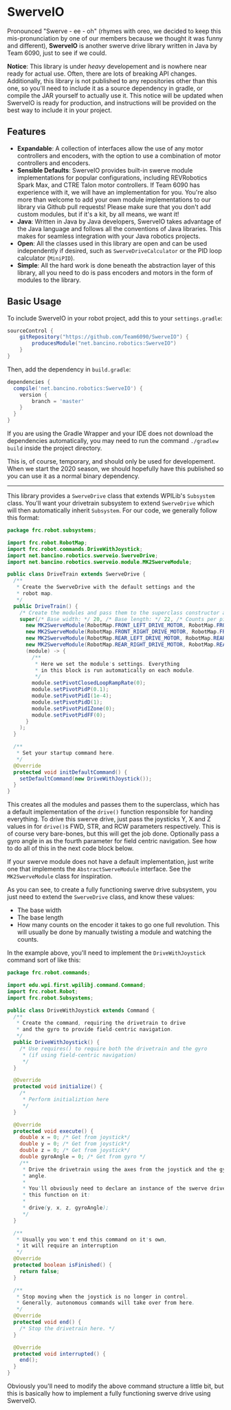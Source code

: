 # SwerveIO

Pronounced "Swerve - ee - oh" (rhymes with oreo, we decided to keep this mis-pronunciation by one of our members because we thought it was funny and different), **SwerveIO** is another swerve drive library written in Java by Team 6090, just to see if we could.

**Notice**: This library is under _heavy_ developement and is nowhere near ready for actual use. Often, there are lots of breaking API changes. Additionally, this library is not published to any repositories other than this one, so you'll need to include it as a source dependency in gradle, or compile the JAR yourself to actually use it. This notice will be updated when SwerveIO is ready for production, and instructions will be provided on the best way to include it in your project.

## Features

- **Expandable**: A collection of interfaces allow the use of any motor controllers and encoders, with the option to use a combination of motor controllers and encoders.
- **Sensible Defaults**: SwerveIO provides built-in swerve module implementations for popular configurations, including REVRobotics Spark Max, and CTRE Talon motor controllers. If Team 6090 has experience with it, we will have an implementation for you. You're also more than welcome to add your own module implementations to our library via Github pull requests! Please make sure that you don't add custom modules, but if it's a kit, by all means, we want it!
- **Java**: Written in Java by Java developers, SwerveIO takes advantage of the Java language and follows all the conventions of Java libraries. This makes for seamless integration with your Java robotics projects.
- **Open**: All the classes used in this library are open and can be used independently if desired, such as `SwerveDriveCalculator` or the PID loop calculator (`MiniPID`).
- **Simple**: All the hard work is done beneath the abstraction layer of this library, all you need to do is pass encoders and motors in the form of modules to the library.

## Basic Usage

To include SwerveIO in your robot project, add this to your `settings.gradle`:

```groovy
sourceControl {
    gitRepository("https://github.com/Team6090/SwerveIO") {
        producesModule("net.bancino.robotics:SwerveIO")
    }
}
```

Then, add the dependency in `build.gradle`:

```groovy
dependencies {
  compile('net.bancino.robotics:SwerveIO') {
    version {
        branch = 'master'
    }
  }
}
```

If you are using the Gradle Wrapper and your IDE does not download the dependencies automatically, you may need to run the command `./gradlew build` inside the project directory.

This is, of course, temporary, and should only be used for developement. When we start the 2020 season, we should hopefully have this published so you can use it as a normal binary dependency.

---

This library provides a `SwerveDrive` class that extends WPILib's `Subsystem` class. You'll want your drivetrain subsystem to extend `SwerveDrive` which will then automatically inherit `Subsystem`. For our code, we generally follow this format:

```java
package frc.robot.subsystems;

import frc.robot.RobotMap;
import frc.robot.commands.DriveWithJoystick;
import net.bancino.robotics.swerveio.SwerveDrive;
import net.bancino.robotics.swerveio.module.MK2SwerveModule;

public class DriveTrain extends SwerveDrive {
  /**
   * Create the SwerveDrive with the default settings and the
   * robot map.
   */
  public DriveTrain() {
    /* Create the modules and pass them to the superclass constructor along with the base dimensions. */
    super(/* Base width: */ 20, /* Base length: */ 22, /* Counts per pivot revolution: */ 360,
      new MK2SwerveModule(RobotMap.FRONT_LEFT_DRIVE_MOTOR, RobotMap.FRONT_LEFT_PIVOT_MOTOR, RobotMap.FRONT_LEFT_ANALOG_ENCODER),
      new MK2SwerveModule(RobotMap.FRONT_RIGHT_DRIVE_MOTOR, RobotMap.FRONT_RIGHT_PIVOT_MOTOR, RobotMap.FRONT_RIGHT_ANALOG_ENCODER),
      new MK2SwerveModule(RobotMap.REAR_LEFT_DRIVE_MOTOR, RobotMap.REAR_LEFT_PIVOT_MOTOR, RobotMap.REAR_LEFT_ANALOG_ENCODER),
      new MK2SwerveModule(RobotMap.REAR_RIGHT_DRIVE_MOTOR, RobotMap.REAR_RIGHT_PIVOT_MOTOR, RobotMap.REAR_RIGHT_ANALOG_ENCODER),
      (module) -> {
        /**
         * Here we set the module's settings. Everything
         * in this block is run automatically on each module.
         */
        module.setPivotClosedLoopRampRate(0);
        module.setPivotPidP(0.1);
        module.setPivotPidI(1e-4);
        module.setPivotPidD(1);
        module.setPivotPidIZone(0);
        module.setPivotPidFF(0);
      }
    );
  }

  /**
   * Set your startup command here.
   */
  @Override
  protected void initDefaultCommand() {
    setDefaultCommand(new DriveWithJoystick());
  }
}
```

This creates all the modules and passes them to the superclass, which has a default implementation of the `drive()` function responsible for handing everything. To drive this swerve drive, just pass the joysticks Y, X and Z values in for `drive()`s FWD, STR, and RCW parameters respectively. This is of course very bare-bones, but this will get the job done. Optionally pass a gyro angle in as the fourth parameter for field centric navigation. See how to do all of this in the next code block below.

If your swerve module does not have a default implementation, just write one that implements the `AbstractSwerveModule` interface. See the `MK2SwerveModule` class for inspiration.

As you can see, to create a fully functioning swerve drive subsystem, you just need to extend the `SwerveDrive` class, and know these values:

- The base width
- The base length
- How many counts on the encoder it takes to go one full revolution. This will usually be done by manually twisting a module and watching the counts.

In the example above, you'll need to implement the `DriveWithJoystick` command sort of like this:

```java
package frc.robot.commands;

import edu.wpi.first.wpilibj.command.Command;
import frc.robot.Robot;
import frc.robot.Subsystems;

public class DriveWithJoystick extends Command {
  /**
   * Create the command, requiring the drivetrain to drive
   * and the gyro to provide field-centric navigation.
   */
  public DriveWithJoystick() {
    /* Use requires() to require both the drivetrain and the gyro
     * (if using field-centric navigation)
     */
  }

  @Override
  protected void initialize() {
    /*
     * Perform initializtion here
     */
  }

  @Override
  protected void execute() {
    double x = 0; /* Get from joystick*/
    double y = 0; /* Get from joystick*/
    double z = 0; /* Get from joystick*/
    double gyroAngle = 0; /* Get from gyro */
    /**
     * Drive the drivetrain using the axes from the joystick and the gyro
     * angle.
     *
     * You'll obviously need to declare an instance of the swerve drive somewhere, then call
     * this function on it:
     *
     * drive(y, x, z, gyroAngle);
     */
  }

  /**
   * Usually you won't end this command on it's own,
   * it will require an interruption
   */
  @Override
  protected boolean isFinished() {
    return false;
  }

  /**
   * Stop moving when the joystick is no longer in control.
   * Generally, autonomous commands will take over from here.
   */
  @Override
  protected void end() {
    /* Stop the drivetrain here. */
  }

  @Override
  protected void interrupted() {
    end();
  }
}

```

Obviously you'll need to modify the above command structure a little bit, but this is basically how to implement a fully functioning swerve drive using SwerveIO.
